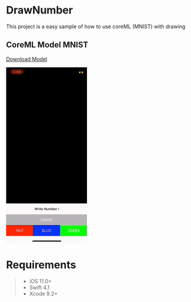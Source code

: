 # DrawNumber
This project is a easy sample of how to use coreML (MNIST) with drawing

## CoreML Model MNIST

[Download Model](https://coreml.store/mnist)

![](https://github.com/jinlee1206/DrawNumber/blob/master/resource/DrawNumber.gif)

# Requirements
> * iOS 11.0+
> * Swift 4.1
> * Xcode 9.2+

